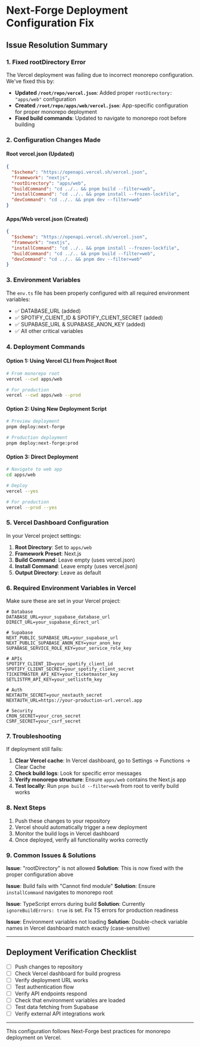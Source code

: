# Next-Forge Deployment Configuration Fix

## Issue Resolution Summary

### 1. **Fixed rootDirectory Error**
The Vercel deployment was failing due to incorrect monorepo configuration. We've fixed this by:

- **Updated `/root/repo/vercel.json`**: Added proper `rootDirectory: "apps/web"` configuration
- **Created `/root/repo/apps/web/vercel.json`**: App-specific configuration for proper monorepo deployment
- **Fixed build commands**: Updated to navigate to monorepo root before building

### 2. **Configuration Changes Made**

#### Root vercel.json (Updated)
```json
{
  "$schema": "https://openapi.vercel.sh/vercel.json",
  "framework": "nextjs",
  "rootDirectory": "apps/web",
  "buildCommand": "cd ../.. && pnpm build --filter=web",
  "installCommand": "cd ../.. && pnpm install --frozen-lockfile",
  "devCommand": "cd ../.. && pnpm dev --filter=web"
}
```

#### Apps/Web vercel.json (Created)
```json
{
  "$schema": "https://openapi.vercel.sh/vercel.json",
  "framework": "nextjs",
  "installCommand": "cd ../.. && pnpm install --frozen-lockfile",
  "buildCommand": "cd ../.. && pnpm build --filter=web",
  "devCommand": "cd ../.. && pnpm dev --filter=web"
}
```

### 3. **Environment Variables**
The `env.ts` file has been properly configured with all required environment variables:
- ✅ DATABASE_URL (added)
- ✅ SPOTIFY_CLIENT_ID & SPOTIFY_CLIENT_SECRET (added)
- ✅ SUPABASE_URL & SUPABASE_ANON_KEY (added)
- ✅ All other critical variables

### 4. **Deployment Commands**

#### Option 1: Using Vercel CLI from Project Root
```bash
# From monorepo root
vercel --cwd apps/web

# For production
vercel --cwd apps/web --prod
```

#### Option 2: Using New Deployment Script
```bash
# Preview deployment
pnpm deploy:next-forge

# Production deployment
pnpm deploy:next-forge:prod
```

#### Option 3: Direct Deployment
```bash
# Navigate to web app
cd apps/web

# Deploy
vercel --yes

# For production
vercel --prod --yes
```

### 5. **Vercel Dashboard Configuration**

In your Vercel project settings:

1. **Root Directory**: Set to `apps/web`
2. **Framework Preset**: Next.js
3. **Build Command**: Leave empty (uses vercel.json)
4. **Install Command**: Leave empty (uses vercel.json)
5. **Output Directory**: Leave as default

### 6. **Required Environment Variables in Vercel**

Make sure these are set in your Vercel project:

```env
# Database
DATABASE_URL=your_supabase_database_url
DIRECT_URL=your_supabase_direct_url

# Supabase
NEXT_PUBLIC_SUPABASE_URL=your_supabase_url
NEXT_PUBLIC_SUPABASE_ANON_KEY=your_anon_key
SUPABASE_SERVICE_ROLE_KEY=your_service_role_key

# APIs
SPOTIFY_CLIENT_ID=your_spotify_client_id
SPOTIFY_CLIENT_SECRET=your_spotify_client_secret
TICKETMASTER_API_KEY=your_ticketmaster_key
SETLISTFM_API_KEY=your_setlistfm_key

# Auth
NEXTAUTH_SECRET=your_nextauth_secret
NEXTAUTH_URL=https://your-production-url.vercel.app

# Security
CRON_SECRET=your_cron_secret
CSRF_SECRET=your_csrf_secret
```

### 7. **Troubleshooting**

If deployment still fails:

1. **Clear Vercel cache**: In Vercel dashboard, go to Settings → Functions → Clear Cache
2. **Check build logs**: Look for specific error messages
3. **Verify monorepo structure**: Ensure `apps/web` contains the Next.js app
4. **Test locally**: Run `pnpm build --filter=web` from root to verify build works

### 8. **Next Steps**

1. Push these changes to your repository
2. Vercel should automatically trigger a new deployment
3. Monitor the build logs in Vercel dashboard
4. Once deployed, verify all functionality works correctly

### 9. **Common Issues & Solutions**

**Issue**: "rootDirectory" is not allowed
**Solution**: This is now fixed with the proper configuration above

**Issue**: Build fails with "Cannot find module"
**Solution**: Ensure `installCommand` navigates to monorepo root

**Issue**: TypeScript errors during build
**Solution**: Currently `ignoreBuildErrors: true` is set. Fix TS errors for production readiness

**Issue**: Environment variables not loading
**Solution**: Double-check variable names in Vercel dashboard match exactly (case-sensitive)

---

## Deployment Verification Checklist

- [ ] Push changes to repository
- [ ] Check Vercel dashboard for build progress
- [ ] Verify deployment URL works
- [ ] Test authentication flow
- [ ] Verify API endpoints respond
- [ ] Check that environment variables are loaded
- [ ] Test data fetching from Supabase
- [ ] Verify external API integrations work

---

This configuration follows Next-Forge best practices for monorepo deployment on Vercel.